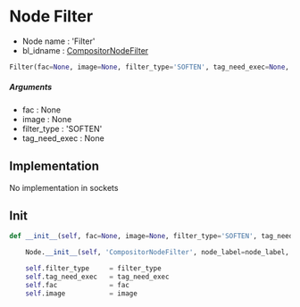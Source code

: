 # Node Filter

- Node name : 'Filter'
- bl_idname : [CompositorNodeFilter](https://docs.blender.org/api/current/bpy.types.CompositorNodeFilter.html)


``` python
Filter(fac=None, image=None, filter_type='SOFTEN', tag_need_exec=None, node_label=None, node_color=None)
```
##### Arguments

- fac : None
- image : None
- filter_type : 'SOFTEN'
- tag_need_exec : None

## Implementation

No implementation in sockets

## Init

``` python
def __init__(self, fac=None, image=None, filter_type='SOFTEN', tag_need_exec=None, node_label=None, node_color=None):

    Node.__init__(self, 'CompositorNodeFilter', node_label=node_label, node_color=node_color)

    self.filter_type     = filter_type
    self.tag_need_exec   = tag_need_exec
    self.fac             = fac
    self.image           = image
```
